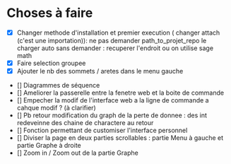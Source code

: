 # Choses à faire

- [X] Changer methode d'installation et premier execution ( changer attach (c'est une importation)): ne pas demander path_to_projet_repo le charger auto sans demander : recuperer l'endroit ou on utilise sage math
- [X] Faire selection groupee 
- [X] Ajouter le nb des sommets / aretes dans le menu gauche
- [] Diagrammes de séquence
- [] Ameliorer la passerelle entre la fenetre web et la boite de commande
- [] Empecher la modif de l'interface web a la ligne de commande a cahque modif ? (à clarifier)
- [] Pb retour modification du graph de la perte de donnee : des int redeveinne des chaine de charactere au retour
- [] Fonction permettant de customiser l'interface personnel
- [] Diviser la page en deux parties scrollables : partie Menu à gauche et partie Graphe à droite
- [] Zoom in / Zoom out de la partie Graphe